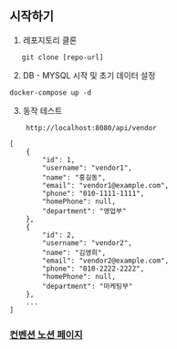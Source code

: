 ## 시작하기

1. 레포지토리 클론 
```
   git clone [repo-url]
```
2. DB - MYSQL 시작 및 초기 데이터 설정
```
docker-compose up -d
```
3. 동작 테스트    
```
    http://localhost:8080/api/vendor
```
```
[
    {
        "id": 1,
        "username": "vendor1",
        "name": "홍길동",
        "email": "vendor1@example.com",
        "phone": "010-1111-1111",
        "homePhone": null,
        "department": "영업부"
    },
    {
        "id": 2,
        "username": "vendor2",
        "name": "김영희",
        "email": "vendor2@example.com",
        "phone": "010-2222-2222",
        "homePhone": null,
        "department": "마케팅부"
    },
    ...
]
```

### [컨벤션 노션 페이지](https://standing-ball-696.notion.site/1cd7eae545044b77861da6ee05391e29?pvs=74)
